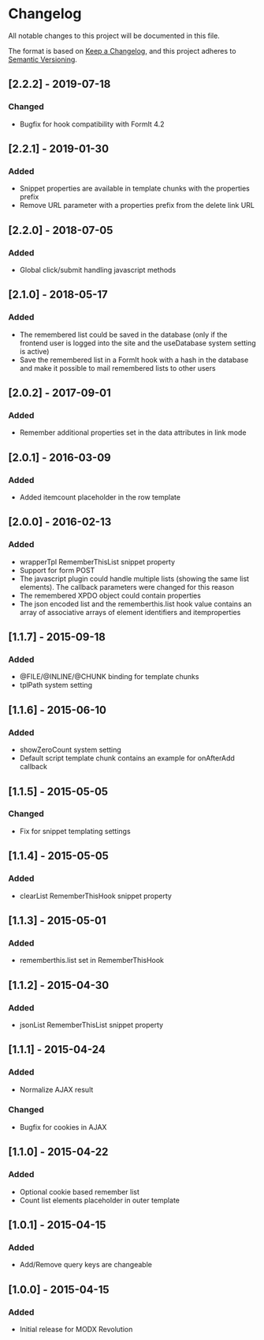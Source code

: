 # Changelog
All notable changes to this project will be documented in this file.

The format is based on [Keep a Changelog](https://keepachangelog.com/en/1.0.0/),
and this project adheres to [Semantic Versioning](https://semver.org/spec/v2.0.0.html).

## [2.2.2] - 2019-07-18
### Changed
- Bugfix for hook compatibility with FormIt 4.2

## [2.2.1] - 2019-01-30
### Added
- Snippet properties are available in template chunks with the properties prefix
- Remove URL parameter with a properties prefix from the delete link URL

## [2.2.0] - 2018-07-05
### Added
- Global click/submit handling javascript methods

## [2.1.0] - 2018-05-17
### Added
- The remembered list could be saved in the database (only if the frontend user is logged into the site and the useDatabase system setting is active)
- Save the remembered list in a FormIt hook with a hash in the database and make it possible to mail remembered lists to other users

## [2.0.2] - 2017-09-01
### Added
- Remember additional properties set in the data attributes in link mode

## [2.0.1] - 2016-03-09
### Added
- Added itemcount placeholder in the row template

## [2.0.0] - 2016-02-13
### Added
- wrapperTpl RememberThisList snippet property
- Support for form POST
- The javascript plugin could handle multiple lists (showing the same list elements). The callback parameters were changed for this reason
- The remembered XPDO object could contain properties
- The json encoded list and the rememberthis.list hook value contains an array of associative arrays of element identifiers and itemproperties

## [1.1.7] - 2015-09-18
### Added
- @FILE/@INLINE/@CHUNK binding for template chunks
- tplPath system setting

## [1.1.6] - 2015-06-10
### Added
- showZeroCount system setting
- Default script template chunk contains an example for onAfterAdd callback

## [1.1.5] - 2015-05-05
### Changed
- Fix for snippet templating settings

## [1.1.4] - 2015-05-05
### Added
- clearList RememberThisHook snippet property

## [1.1.3] - 2015-05-01
### Added
- rememberthis.list set in RememberThisHook

## [1.1.2] - 2015-04-30
### Added
- jsonList RememberThisList snippet property

## [1.1.1] - 2015-04-24
### Added
- Normalize AJAX result
### Changed
- Bugfix for cookies in AJAX

## [1.1.0] - 2015-04-22
### Added
- Optional cookie based remember list
- Count list elements placeholder in outer template

## [1.0.1] - 2015-04-15
### Added
- Add/Remove query keys are changeable

## [1.0.0] - 2015-04-15
### Added
- Initial release for MODX Revolution
